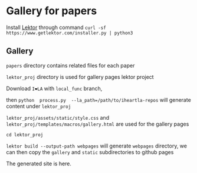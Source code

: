 # Gallery for papers

Install [Lektor](https://www.getlektor.com/downloads/) through command ```curl -sf https://www.getlektor.com/installer.py | python3```

## Gallery

```papers``` directory contains related files for each paper

```lektor_proj``` directory is used for gallery pages lektor project

Download ```I❤️LA``` with ```local_func``` branch, 

then ```python  process.py  --la_path=/path/to/iheartla-repos``` will generate content under ```lektor_proj```

```lektor_proj/assets/static/style.css``` and ```lektor_proj/templates/macros/gallery.html``` are used for the gallery pages


```cd lektor_proj```

```lektor build --output-path webpages``` will generate ```webpages``` directory, we can then copy the ```gallery``` and ```static``` subdirectories to github pages

The generated site is here.
